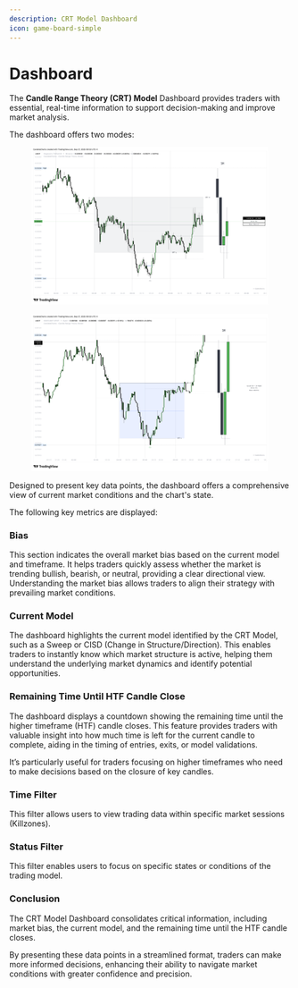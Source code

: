 ```yaml
---
description: CRT Model Dashboard
icon: game-board-simple
---
```


# Dashboard

The **Candle Range Theory (CRT) Model** Dashboard provides traders with essential, real-time information to support decision-making and improve market analysis.

The dashboard offers two modes:

<div><figure><img src="../../.gitbook/assets/docs-candle-range-theory-008.png" alt=""><figcaption></figcaption></figure> <figure><img src="../../.gitbook/assets/docs-candle-range-theory-009.png" alt=""><figcaption></figcaption></figure></div>

Designed to present key data points, the dashboard offers a comprehensive view of current market conditions and the chart's state.

The following key metrics are displayed:

### Bias

This section indicates the overall market bias based on the current model and timeframe. It helps traders quickly assess whether the market is trending bullish, bearish, or neutral, providing a clear directional view. Understanding the market bias allows traders to align their strategy with prevailing market conditions.

### Current Model

The dashboard highlights the current model identified by the CRT Model, such as a Sweep or CISD (Change in Structure/Direction). This enables traders to instantly know which market structure is active, helping them understand the underlying market dynamics and identify potential opportunities.

### Remaining Time Until HTF Candle Close

The dashboard displays a countdown showing the remaining time until the higher timeframe (HTF) candle closes. This feature provides traders with valuable insight into how much time is left for the current candle to complete, aiding in the timing of entries, exits, or model validations.

It’s particularly useful for traders focusing on higher timeframes who need to make decisions based on the closure of key candles.

### **Time Filter**

This filter allows users to view trading data within specific market sessions (Killzones).

### **Status Filter**

This filter enables users to focus on specific states or conditions of the trading model.

### Conclusion

The CRT Model Dashboard consolidates critical information, including market bias, the current model, and the remaining time until the HTF candle closes.

By presenting these data points in a streamlined format, traders can make more informed decisions, enhancing their ability to navigate market conditions with greater confidence and precision.
